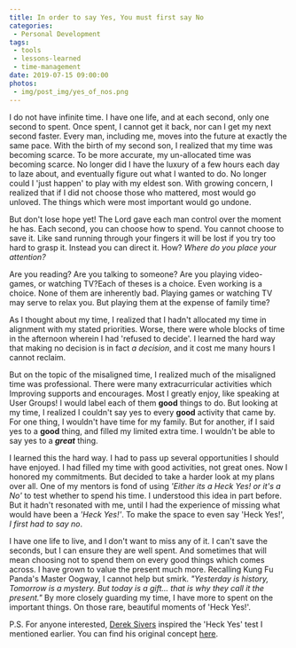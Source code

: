 ```yaml
---
title: In order to say Yes, You must first say No
categories:
 - Personal Development
tags:
 - tools
 - lessons-learned
 - time-management
date: 2019-07-15 09:00:00
photos: 
 - img/post_img/yes_of_nos.png
---
```


I do not have infinite time. I have one life, and at each second, only one second to spent. Once spent, I cannot get it back, nor can I get my next second faster. Every man, including me, moves into the future at exactly the same pace. With the birth of my second son, I realized that my time was becoming scarce. To be more accurate, my un-allocated time was becoming scarce. No longer did I have the luxury of a few hours each day to laze about, and eventually figure out what I wanted to do. No longer could I 'just happen' to play with my eldest son. With growing concern, I realized that if I did not choose those who mattered, most would go unloved. The things which were most important would go undone.

But don't lose hope yet! The Lord gave each man control over the moment he has. Each second, you can choose how to spend. You cannot choose to save it. Like sand running through your fingers it will be lost if you try too hard to grasp it. Instead you can direct it. How? _Where do you place your attention?_

Are you reading? Are you talking to someone? Are you playing video-games, or watching TV?Each of theses is a choice. Even working is a choice. None of them are inherently bad. Playing games or watching TV may serve to relax you. But playing them at the expense of family time?

As I thought about my time, I realized that I hadn't allocated my time in alignment with my stated priorities. Worse, there were whole blocks of time in the afternoon wherein I had 'refused to decide'. I learned the hard way that making no decision is in fact _a decision_, and it cost me many hours I cannot reclaim.

But on the topic of the misaligned time, I realized much of the misaligned time was professional. There were many extracurricular activities which Improving supports and encourages. Most I greatly enjoy, like speaking at User Groups! I would label each of them **good** things to do. But looking at my time, I realized I couldn't say yes to every **good** activity that came by. For one thing, I wouldn't have time for my family. But for another, if I said yes to a **good** thing, and filled my limited extra time. I wouldn't be able to say yes to a **_great_** thing.

I learned this the hard way. I had to pass up several opportunities I should have enjoyed. I had filled my time with good activities, not great ones. Now I honored my commitments. But decided to take a harder look at my plans over all. One of my mentors is fond of using _'Either its a Heck Yes! or it's a No'_ to test whether to spend his time. I understood this idea in part before. But it hadn't resonated with me, until I had the experience of missing what would have been a _'Heck Yes!'_. To make the space to even say 'Heck Yes!', _I first had to say no_.

I have one life to live, and I don't want to miss any of it. I can't save the seconds, but I can ensure they are well spent. And sometimes that will mean choosing not to spend them on every good things which comes across. I have grown to value the present much more. Recalling Kung Fu Panda's Master Oogway, I cannot help but smirk. _"Yesterday is history, Tomorrow is a mystery. But today is a gift... that is why they call it the present."_ By more closely guarding my time, I have more to spent on the important things. On those rare, beautiful moments of 'Heck Yes!'.

P.S. For anyone interested, [Derek Sivers](https://sivers.org) inspired the 'Heck Yes' test I mentioned earlier. You can find his original concept [here](https://sivers.org/hellyeah).